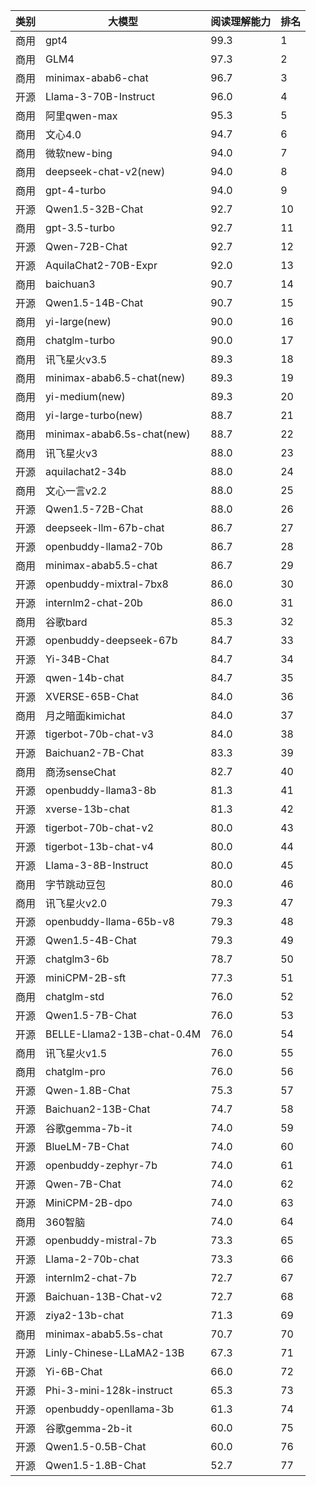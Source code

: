 
| 类别 | 大模型                         | 阅读理解能力 | 排名 |
|-----|------------------------------|---------|----|
|商用|gpt4|99.3|1|
|商用|GLM4|97.3|2|
|商用|minimax-abab6-chat|96.7|3|
|开源|Llama-3-70B-Instruct|96.0|4|
|商用|阿里qwen-max|95.3|5|
|商用|文心4.0|94.7|6|
|商用|微软new-bing|94.0|7|
|商用|deepseek-chat-v2(new)|94.0|8|
|商用|gpt-4-turbo|94.0|9|
|开源|Qwen1.5-32B-Chat|92.7|10|
|商用|gpt-3.5-turbo|92.7|11|
|开源|Qwen-72B-Chat|92.7|12|
|开源|AquilaChat2-70B-Expr|92.0|13|
|商用|baichuan3|90.7|14|
|开源|Qwen1.5-14B-Chat|90.7|15|
|商用|yi-large(new)|90.0|16|
|商用|chatglm-turbo|90.0|17|
|商用|讯飞星火v3.5|89.3|18|
|商用|minimax-abab6.5-chat(new)|89.3|19|
|商用|yi-medium(new)|89.3|20|
|商用|yi-large-turbo(new)|88.7|21|
|商用|minimax-abab6.5s-chat(new)|88.7|22|
|商用|讯飞星火v3|88.0|23|
|开源|aquilachat2-34b|88.0|24|
|商用|文心一言v2.2|88.0|25|
|开源|Qwen1.5-72B-Chat|88.0|26|
|开源|deepseek-llm-67b-chat|86.7|27|
|开源|openbuddy-llama2-70b|86.7|28|
|商用|minimax-abab5.5-chat|86.7|29|
|开源|openbuddy-mixtral-7bx8|86.0|30|
|开源|internlm2-chat-20b|86.0|31|
|商用|谷歌bard|85.3|32|
|开源|openbuddy-deepseek-67b|84.7|33|
|开源|Yi-34B-Chat|84.7|34|
|开源|qwen-14b-chat|84.7|35|
|开源|XVERSE-65B-Chat|84.0|36|
|商用|月之暗面kimichat|84.0|37|
|开源|tigerbot-70b-chat-v3|84.0|38|
|开源|Baichuan2-7B-Chat|83.3|39|
|商用|商汤senseChat|82.7|40|
|开源|openbuddy-llama3-8b|81.3|41|
|开源|xverse-13b-chat|81.3|42|
|开源|tigerbot-70b-chat-v2|80.0|43|
|开源|tigerbot-13b-chat-v4|80.0|44|
|开源|Llama-3-8B-Instruct|80.0|45|
|商用|字节跳动豆包|80.0|46|
|商用|讯飞星火v2.0|79.3|47|
|开源|openbuddy-llama-65b-v8|79.3|48|
|开源|Qwen1.5-4B-Chat|79.3|49|
|开源|chatglm3-6b|78.7|50|
|开源|miniCPM-2B-sft|77.3|51|
|商用|chatglm-std|76.0|52|
|开源|Qwen1.5-7B-Chat|76.0|53|
|开源|BELLE-Llama2-13B-chat-0.4M|76.0|54|
|商用|讯飞星火v1.5|76.0|55|
|商用|chatglm-pro|76.0|56|
|开源|Qwen-1.8B-Chat|75.3|57|
|开源|Baichuan2-13B-Chat|74.7|58|
|开源|谷歌gemma-7b-it|74.0|59|
|开源|BlueLM-7B-Chat|74.0|60|
|开源|openbuddy-zephyr-7b|74.0|61|
|开源|Qwen-7B-Chat|74.0|62|
|开源|MiniCPM-2B-dpo|74.0|63|
|商用|360智脑|74.0|64|
|开源|openbuddy-mistral-7b|73.3|65|
|开源|Llama-2-70b-chat|73.3|66|
|开源|internlm2-chat-7b|72.7|67|
|开源|Baichuan-13B-Chat-v2|72.7|68|
|开源|ziya2-13b-chat|71.3|69|
|商用|minimax-abab5.5s-chat|70.7|70|
|开源|Linly-Chinese-LLaMA2-13B|67.3|71|
|开源|Yi-6B-Chat|66.0|72|
|开源|Phi-3-mini-128k-instruct|65.3|73|
|开源|openbuddy-openllama-3b|61.3|74|
|开源|谷歌gemma-2b-it|60.0|75|
|开源|Qwen1.5-0.5B-Chat|60.0|76|
|开源|Qwen1.5-1.8B-Chat|52.7|77|

